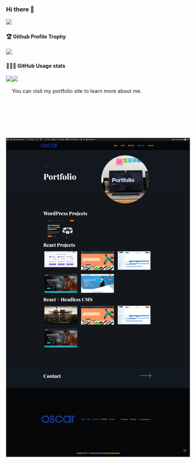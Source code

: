 ### Hi there 👋

![](https://komarev.com/ghpvc/?username=Cardoso-topdev)   <br />
<div>
  <h4>🏆 Github Profile Trophy</h4>
    <img src="https://github-profile-trophy.vercel.app/?username=Cardoso-topdev&column=8&theme=onedark"/>
</div>
<div>
  <h4>👨🏻‍💻 GitHub Usage stats</h4>
  <img height="170" align="left" src="https://github-readme-stats.vercel.app/api?username=Cardoso-topdev&show_icons=true&theme=radical" />
  <img src="https://github-readme-stats.vercel.app/api/top-langs/?username=Cardoso-topdev&layout=compact" />
</div>

You can visit my portfolio site to learn more about me. 

<!--
**Cardoso-topdev/Cardoso-topdev** is a ✨ _special_ ✨ repository because its `README.md` (this file) appears on your GitHub profile.

Here are some ideas to get you started:

- 🔭 I’m currently working on ...     
- 🌱 I’m currently learning ...  
- 👯 I’m looking to collaborate on ...     
- 🤔 I’m looking for help with ...  
- 💬 Ask me about ... 
- 📫 How to reach me: ...  
- 😄 Pronouns: ...
- ⚡ Fun fact: ...
-->
<div align="center">
  <a href="https://cardosolandings.com/">
    <img
      alt="Learn the smart, efficient way to test any JavaScript application."
      src="imgs/portfolio2.png"
    />
  </a>
</div>
